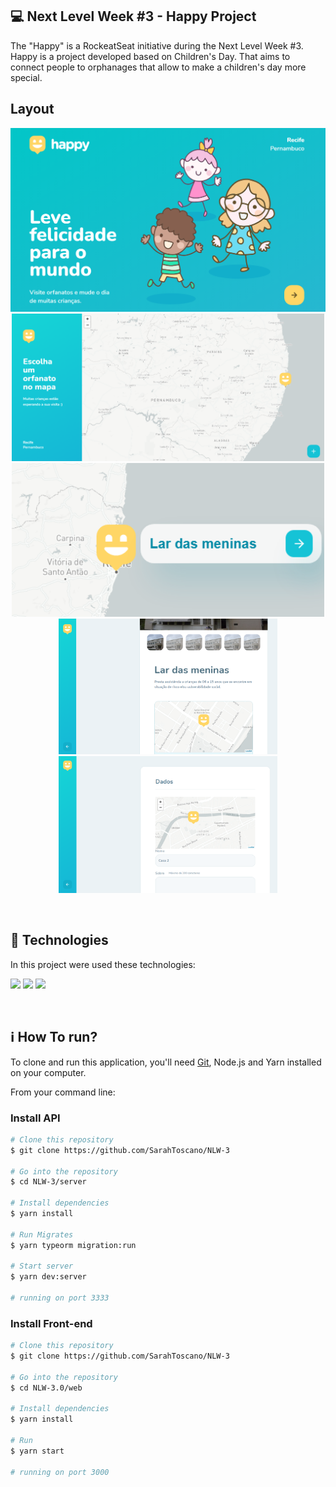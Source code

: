 ## 💻 Next Level Week #3 - Happy Project

The "Happy" is a RockeatSeat initiative during the Next Level Week #3.
Happy is a project developed based on Children's Day. 
That aims to connect people to orphanages that allow to make a children's day more special.

## Layout 

<p align="center">
  <img alt="Landing page" src="./layout/landing.png" width="600">  <br/>
  <img alt="Landing page" src="./layout/map.png" width="500">
  <img alt="Landing page" src="./layout/lar.png" width="500"> <br/>
  <img alt="Landing page" src="./layout/descricao.png" width="350"> 
  <img alt="Landing page" src="./layout/cadastro.png" width="350">
</p>

<br>



## 🚀 Technologies

In this project were used these technologies:

<code><img height="25" src="https://img.shields.io/badge/Node.js-43853D?style=for-the-badge&logo=node.js&logoColor=white"></code>
<code><img height="25" src="https://img.shields.io/badge/React-20232A?style=for-the-badge&logo=react&logoColor=61DAFB"></code> 
<code><img height="25" src="https://img.shields.io/badge/TypeScript-007ACC?style=for-the-badge&logo=typescript&logoColor=white"></code> 

<br/> 


## :information_source: How To run?

To clone and run this application, you'll need [Git](https://git-scm.com), Node.js and Yarn installed on your computer.



From your command line:

### Install API 

```bash
# Clone this repository
$ git clone https://github.com/SarahToscano/NLW-3

# Go into the repository
$ cd NLW-3/server

# Install dependencies
$ yarn install

# Run Migrates
$ yarn typeorm migration:run

# Start server
$ yarn dev:server

# running on port 3333
```

### Install Front-end

```bash
# Clone this repository
$ git clone https://github.com/SarahToscano/NLW-3

# Go into the repository
$ cd NLW-3.0/web

# Install dependencies
$ yarn install

# Run
$ yarn start

# running on port 3000
```

